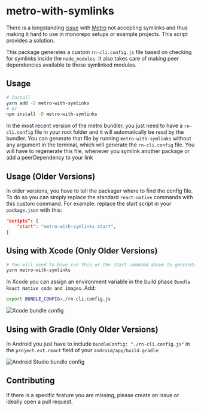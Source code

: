 # metro-with-symlinks

There is a longstanding [issue](https://github.com/facebook/metro/issues/1#issuecomment-386852670) with [Metro](https://github.com/facebook/metro) not accepting symlinks and thus making it hard to use in monorepo setups or example projects. This script provides a solution.

This package generates a custom `rn-cli.config.js` file based on checking for symlinks inside the `node_modules`. It also takes care of making peer dependencies available to those symlinked modules.

## Usage

```bash
# Install
yarn add -D metro-with-symlinks
# or
npm install -D metro-with-symlinks
```

In the most recent version of the metro bundler, you just need to have a `rn-cli.config` file in your root folder and it will automatically be read by the bundler. You can generate that file by running `metro-with-symlinks` without any argument in the terminal, which will generate the `rn-cli.config` file. You will have to regenerate this file, whenever you symlink another package or add a peerDependency to your link

## Usage (Older Versions)

In older versions, you have to tell the packager where to find the config file. To do so you can simply replace the standard `react-native` commands with this custom command. For example: replace the start script in your `package.json` with this:

```json
"scripts": {
    "start": "metro-with-symlinks start",
}
```

## Using with Xcode (Only Older Versions)

```bash
# You will need to have run this or the start command above to generate rn-cli.config.js config.
yarn metro-with-symlinks
```

In Xcode you can assign an environment variable in the build phase `Bundle React Native code and images`.
Add:

```bash
export BUNDLE_CONFIG=./rn-cli.config.js
```

![Xcode bundle config](https://raw.githubusercontent.com/MrLoh/metro-with-symlinks/master/assets/xcode_screenshot.png)

## Using with Gradle (Only Older Versions)

In Android you just have to include `bundleConfig: "./rn-cli.config.js"` in the `project.ext.react` field of your `android/app/build.gradle`:

![Android Studio bundle config](https://github.com/MrLoh/metro-with-symlinks/raw/master/assets/androidstudio_screenshot.png)

## Contributing

If there is a specific feature you are missing, please create an issue or ideally open a pull request.
